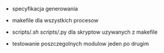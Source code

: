 - specyfikacja generowania

- makefile dla wszystkich procesow
- scripts/*.sh  scripts/*.py dla skryptow uzywanych z makefile
- testowanie poszczegolnych modulow jeden po drugim